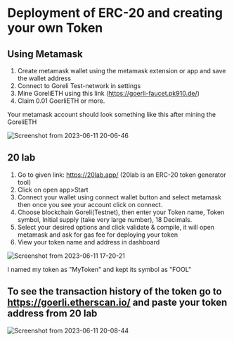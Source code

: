 # Deployment of ERC-20 and creating your own Token
 
## Using Metamask
1. Create metamask wallet using the metamask extension or app and save the wallet address
2. Connect to Goreli Test-network in settings
3. Mine GoreliETH using this link (https://goerli-faucet.pk910.de/)
4. Claim 0.01 GoerliETH or more.

Your metamask account should look something like this after mining the GoreliETH

![Screenshot from 2023-06-11 20-06-46](https://github.com/Mayank230604/Blockchain/assets/120153596/549540fd-a1e7-4b78-85b9-dcec416c792c)

## 20 lab
1. Go to given link: https://20lab.app/ (20lab is an ERC-20 token generator tool)
2. Click on open app>Start
3. Connect your wallet using connect wallet button and select metamask then once you see your account click on connect.
4. Choose blockchain Goreli(Testnet), then enter your Token name, Token symbol, Initial supply (take very large number), 18 Decimals.
5. Select your desired options and click validate & compile, it will open metamask and ask for gas fee for deploying your token
6. View your token name and address in dashboard

![Screenshot from 2023-06-11 17-20-21](https://github.com/Mayank230604/Blockchain/assets/120153596/1b540568-1aaa-4aed-af0a-9b9a5ce85358)

 I named my token as "MyToken" and kept its symbol as "FOOL"
 
 ## To see the transaction history of the token go to https://goerli.etherscan.io/ and paste your token address from 20 lab

![Screenshot from 2023-06-11 20-08-44](https://github.com/Mayank230604/Blockchain/assets/120153596/60336720-cdf1-4bae-8783-2c372c177bb6)
